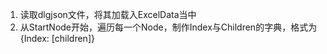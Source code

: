 1. 读取dlgjson文件，将其加载入ExcelData当中
2. 从StartNode开始，遍历每一个Node，制作Index与Children的字典，格式为{Index: [children]}

